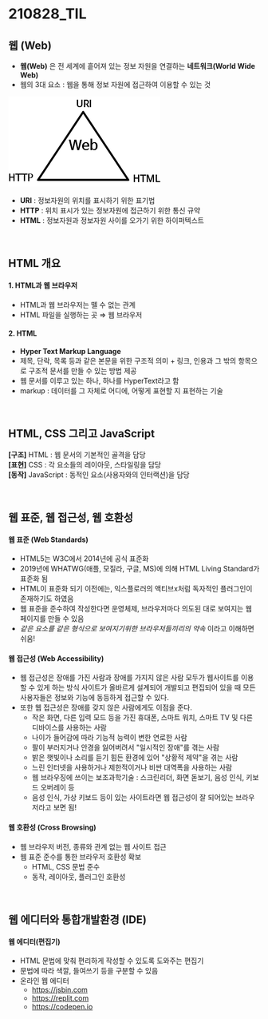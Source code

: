 # 210828_TIL

## 웹 (Web)

- **웹(Web)** 은 전 세계에 흩어져 있는 정보 자원을 연결하는 **네트워크(World Wide Web)**
- 웹의 3대 요소 : 웹을 통해 정보 자원에 접근하여 이용할  수 있는 것

![web](./web.png)

- **URI** : 정보자원의 위치를 표시하기 위한 표기법
- **HTTP** : 위치 표시가 있는 정보자원에 접근하기 위한 통신 규약
- **HTML** : 정보자원과 정보자원 사이를 오가기 위한 하이퍼텍스트

<br />

## HTML 개요

#### 1. HTML과 웹 브라우저
- HTML과 웹 브라우저는 뗄 수 없는 관계
- HTML 파일을 실행하는 곳 ⇒ 웹 브라우저

#### 2. HTML
- **Hyper Text Markup Language**
- 제목, 단락, 목록 등과 같은 본문을 위한 구조적 의미 + 링크, 인용과 그 밖의 항목으로 구조적 문서를 만들 수 있는 방법 제공
- 웹 문서를 이루고 있는 하나, 하나를 HyperText라고 함
- markup : 데이터를 그 자체로 어디에, 어떻게 표현할 지 표현하는 기술

<br />

## HTML, CSS 그리고 JavaScript

**[구조]** HTML : 웹 문서의 기본적인 골격을 담당 <br />
**[표현]** CSS : 각 요소들의 레이아웃, 스타일링을 담당 <br />
**[동작]** JavaScript : 동적인 요소(사용자와의 인터랙션)을 담당 <br />

<br />

## 웹 표준, 웹 접근성, 웹 호환성

#### 웹 표준 (Web Standards)
- HTML5는 W3C에서 2014년에 공식 표준화
- 2019년에 WHATWG(애플, 모질라, 구글, MS)에 의해 HTML Living Standard가 표준화 됨
- HTML이 표준화 되기 이전에는, 익스플로러의 액티브x처럼 독자적인 플러그인이 존재하기도 하였음
- 웹 표준을 준수하여 작성한다면 운영체제, 브라우저마다 의도된 대로 보여지는 웹 페이지를 만들 수 있음
- _같은 요소를 같은 형식으로 보여지기위한 브라우저들끼리의 약속_ 이라고 이해하면 쉬움!

#### 웹 접근성 (Web Accessibility)
- 웹 접근성은 장애를 가진 사람과 장애를 가지지 않은 사람 모두가 웹사이트를 이용할 수 있게 하는 방식
  사이트가 올바르게 설계되어 개발되고 편집되어 있을 때 모든 사용자들은 정보와 기능에 동등하게 접근할 수 있다.
- 또한 웹 접근성은 장애를 갖지 않은 사람에게도 이점을 준다.
    + 작은 화면, 다른 입력 모드 등을 가진 휴대폰, 스마트 워치, 스마트  TV 및 다른 디바이스를 사용하는 사람
    + 나이가 들어감에 따라 기능적 능력이 변한 연로한 사람
    + 팔이 부러지거나 안경을 잃어버려서 "일시적인 장애"를 겪는 사람
    + 밝은 햇빛이나 소리를 듣기 힘든 환경에 있어 "상황적 제약"을 겪는 사람
    + 느린 인터넷을 사용하거나 제한적이거나 비싼 대역폭을 사용하는 사람
    + 웹 브라우징에 쓰이는 보조과학기술 : 스크린리더, 화면 돋보기, 음성 인식, 키보드 오버레이 등
    + 음성 인식, 가상 키보드 등이 있는 사이트라면 웹 접근성이 잘 되어있는 브라우저라고 보면 됨!

#### 웹 호환성 (Cross Browsing)
- 웹 브라우저 버전, 종류와 관계 없는 웹 사이트 접근
- 웹 표준 준수를 통한 브라우저 호환성 확보
    + HTML, CSS 문법 준수
    + 동작, 레이아웃, 플러그인 호환성

<br />

## 웹 에디터와 통합개발환경 (IDE)

#### 웹 에디터(편집기)
- HTML 문법에 맞춰 편리하게 작성할 수 있도록 도와주는 편집기
- 문법에 따라 색깔, 들여쓰기 등을 구분할 수 있음
- 온라인 웹 에디터
    + https://jsbin.com
    + https://replit.com
    + https://codepen.io

